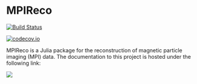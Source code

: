# MPIReco

[![Build Status](https://travis-ci.org/MagneticParticleImaging/MPIReco.jl.svg?branch=master)](https://travis-ci.org/MagneticParticleImaging/MPIReco.jl)

[![codecov.io](http://codecov.io/github/MagneticParticleImaging/MPIReco.jl/coverage.svg?branch=master)](http://codecov.io/github/MagneticParticleImaging/MPIReco.jl?branch=master)

MPIReco is a Julia package for the reconstruction of magnetic particle imaging (MPI) data. The documentation to this project is hosted under the following link:

[![](https://img.shields.io/badge/docs-latest-blue.svg)](https://magneticparticleimaging.github.io/MPIReco.jl/dev)
